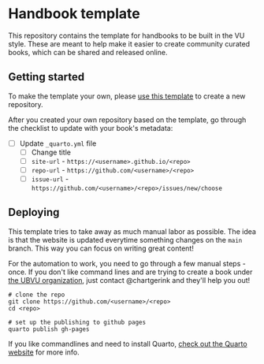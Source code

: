 # Handbook template

This repository contains the template for handbooks to be built in the VU style. These are meant to help make it easier to create community curated books, which can be shared and released online. 

## Getting started 

To make the template your own, please [use this template](https://github.com/new?template_name=handbook-template&template_owner=ubvu) to create a new repository.

After you created your own repository based on the template, go through the checklist to update with your book's metadata:

- [ ] Update `_quarto.yml` file
    - [ ] Change title
    - [ ] `site-url` - `https://<username>.github.io/<repo>`
    - [ ] `repo-url` - `https://github.com/<username>/<repo>`
    - [ ] `issue-url` - `https://github.com/<username>/<repo>/issues/new/choose`

## Deploying

This template tries to take away as much manual labor as possible. The idea is that the website is updated everytime something changes on the `main` branch. This way you can focus on writing great content!

For the automation to work, you need to go through a few manual steps - once. If you don't like command lines and are trying to create a book under [the UBVU organization](https://github.com/ubvu), just contact @chartgerink and they'll help you out!

```
# clone the repo
git clone https://github.com/<username>/<repo>
cd <repo>

# set up the publishing to github pages
quarto publish gh-pages
```

If you like commandlines and need to install Quarto, [check out the Quarto website](https://quarto.org/docs/get-started/index.html) for more info.